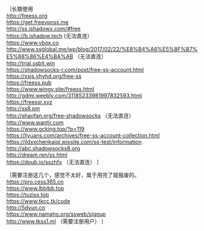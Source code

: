 ｛长期使用
<br>http://freess.org
<br>https://get.freevpnss.me
<br>http://ss.ishadowx.com/#free
<br>https://b.ishadow.tech (无法直连）
<br>https://www.vbox.co
<br>http://www.ssglobal.me/wp/blog/2017/02/22/%E8%B4%A6%E5%8F%B7%E5%88%86%E4%BA%AB （无法直连）
<br>http://trial.ssbit.win
<br>https://shadowsocks-r.com/post/free-ss-account.html
<br>https://xsjs.yhyhd.org/free-ss
<br>https://freess.pub
<br>https://www.wingy.site/freess.html
<br>http://gdmi.weebly.com/31185233981997832593.html
<br>https://freessr.xyz
<br>http://ss8.pm
<br>http://shaofan.org/free-shadowsocks （无法直连）
<br>http://www.wantjr.com
<br>https://www.gcking.top/?p=119
<br>https://liyuans.com/archives/free-ss-account-collection.html
<br>https://jldxxchenkaiqi.wixsite.com/ss-test/information
<br>http://abc.shadowsocks8.org
<br>http://dream.ren/ss.html
<br>https://doub.io/sszhfx （无法直连）
｝

｛需要注册这几个，感觉不太好，属于用完了就报废的。
<br>https://pro.cess365.cn
<br>https://www.lbblbb.top
<br>https://tuziss.top
<br>https://www.tkcc.tk/code
<br>http://5dyun.cn
<br>https://www.namaho.org/ssweb/signup 
<br>http://www.tkss1.ml
（需要注册用户）
｝


